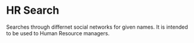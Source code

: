 # HR Search
Searches through differnet social networks for given names.
It is intended to be used to Human Resource managers.
